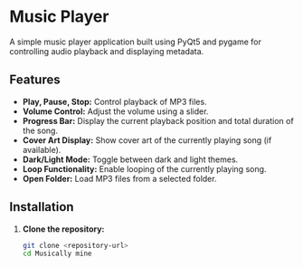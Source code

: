 # Music Player

A simple music player application built using PyQt5 and pygame for controlling audio playback and displaying metadata.

## Features

- **Play, Pause, Stop:** Control playback of MP3 files.
- **Volume Control:** Adjust the volume using a slider.
- **Progress Bar:** Display the current playback position and total duration of the song.
- **Cover Art Display:** Show cover art of the currently playing song (if available).
- **Dark/Light Mode:** Toggle between dark and light themes.
- **Loop Functionality:** Enable looping of the currently playing song.
- **Open Folder:** Load MP3 files from a selected folder.

## Installation

1. **Clone the repository:**

   ```bash
   git clone <repository-url>
   cd Musically mine
